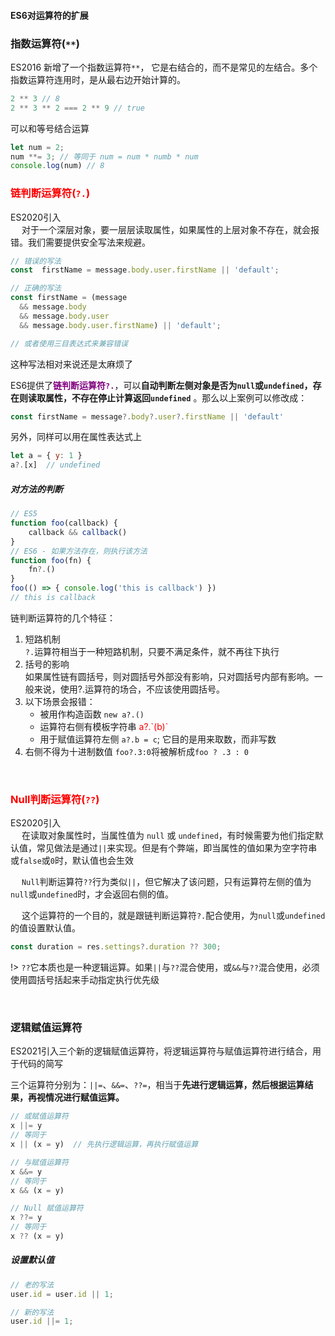 #### ES6对运算符的扩展

### 指数运算符(`**`)
ES2016 新增了一个指数运算符`**`， 它是右结合的，而不是常见的左结合。多个指数运算符连用时，是从最右边开始计算的。
```js
2 ** 3 // 8
2 ** 3 ** 2 === 2 ** 9 // true
```
可以和等号结合运算
```js
let num = 2;
num **= 3; // 等同于 num = num * numb * num
console.log(num) // 8
```

### <span style="color: red">链判断运算符(`?.`)</span>

ES2020引入 <br>
&emsp; 对于一个深层对象，要一层层读取属性，如果属性的上层对象不存在，就会报错。我们需要提供安全写法来规避。
```js
// 错误的写法
const  firstName = message.body.user.firstName || 'default';

// 正确的写法
const firstName = (message
  && message.body
  && message.body.user
  && message.body.user.firstName) || 'default';

// 或者使用三目表达式来兼容错误
```
这种写法相对来说还是太麻烦了

ES6提供了<b style="color: purple">链判断运算符`?.`</b>，可以**自动判断左侧对象是否为`null`或`undefined`，存在则读取属性，不存在停止计算返回`undefined`** 。那么以上案例可以修改成：

```js
const firstName = message?.body?.user?.firstName || 'default'
```

另外，同样可以用在属性表达式上

```js
let a = { y: 1 }
a?.[x]  // undefined
```


##### 对方法的判断
```js
// ES5
function foo(callback) {
    callback && callback()
}
// ES6 - 如果方法存在，则执行该方法
function foo(fn) {
    fn?.()
}
foo(() => { console.log('this is callback') })
// this is callback
```

链判断运算符的几个特征：
1. 短路机制 <br>
`?.`运算符相当于一种短路机制，只要不满足条件，就不再往下执行
2. 括号的影响 <br>
如果属性链有圆括号，则对圆括号外部没有影响，只对圆括号内部有影响。一般来说，使用?.运算符的场合，不应该使用圆括号。
3. 以下场景会报错：
    - 被用作构造函数 `new a?.()`
    - 运算符右侧有模板字符串  <span style="color: red">a?.\`(b)\`</span>
    - 用于赋值运算符左侧 `a?.b = c`; 它目的是用来取数，而非写数
4. 右侧不得为十进制数值
`foo?.3:0`将被解析成`foo ? .3 : 0`

<br>

### <span style="color: red">Null判断运算符(`??`)</span>

ES2020引入 <br>
&emsp; 在读取对象属性时，当属性值为 `null` 或 `undefined`，有时候需要为他们指定默认值，常见做法是通过`||`来实现。但是有个弊端，即当属性的值如果为空字符串或`false`或`0`时，默认值也会生效

&emsp;  `Null`判断运算符`??`行为类似`||`，但它解决了该问题，只有运算符左侧的值为`null`或`undefined`时，才会返回右侧的值。

&emsp; 这个运算符的一个目的，就是跟链判断运算符`?.`配合使用，为`null`或`undefined`的值设置默认值。
```js
const duration = res.settings?.duration ?? 300;
```
!> `??`它本质也是一种逻辑运算。如果`||`与`??`混合使用，或`&&`与`??`混合使用，必须使用圆括号括起来手动指定执行优先级

<br>

### 逻辑赋值运算符
ES2021引入三个新的逻辑赋值运算符，将逻辑运算符与赋值运算符进行结合，用于代码的简写 <br>

三个运算符分别为：`||=`、`&&=`、`??=`，相当于**先进行逻辑运算，然后根据运算结果，再视情况进行赋值运算。**

```js
// 或赋值运算符
x ||= y
// 等同于
x || (x = y)  // 先执行逻辑运算，再执行赋值运算

// 与赋值运算符
x &&= y
// 等同于
x && (x = y)

// Null 赋值运算符
x ??= y
// 等同于
x ?? (x = y)
```

##### 设置默认值
```js
// 老的写法
user.id = user.id || 1;

// 新的写法
user.id ||= 1;
```
